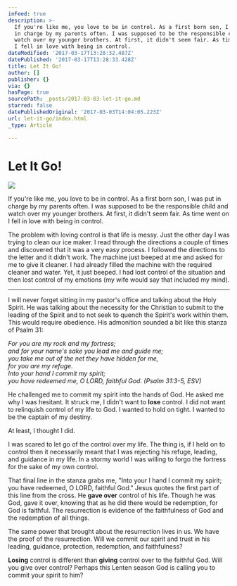 ```yaml
---
inFeed: true
description: >-
  If you're like me, you love to be in control. As a first born son, I was put
  in charge by my parents often. I was supposed to be the responsible child and
  watch over my younger brothers. At first, it didn't seem fair. As time went on
  I fell in love with being in control.
dateModified: '2017-03-17T13:28:32.487Z'
datePublished: '2017-03-17T13:28:33.428Z'
title: Let It Go!
author: []
publisher: {}
via: {}
hasPage: true
sourcePath: _posts/2017-03-03-let-it-go.md
starred: false
datePublishedOriginal: '2017-03-03T14:04:05.223Z'
url: let-it-go/index.html
_type: Article

---
```

# Let It Go!
![](https://the-grid-user-content.s3-us-west-2.amazonaws.com/d42d8bfa-499c-471a-b08f-24b420c55957.jpg)

If you're like me, you love to be in control. As a first born son, I was put in charge by my parents often. I was supposed to be the responsible child and watch over my younger brothers. At first, it didn't seem fair. As time went on I fell in love with being in control.

The problem with loving control is that life is messy. Just the other day I was trying to clean our ice maker. I read through the directions a couple of times and discovered that it was a very easy process. I followed the directions to the letter and it didn't work. The machine just beeped at me and asked for me to give it cleaner. I had already filled the machine with the required cleaner and water. Yet, it just beeped. I had lost control of the situation and then lost control of my emotions (my wife would say that included my mind).

---

I will never forget sitting in my pastor's office and talking about the Holy Spirit. He was talking about the necessity for the Christian to submit to the leading of the Spirit and to not seek to quench the Spirit's work within them. This would require obedience. His admonition sounded a bit like this stanza of Psalm 31:

_For you are my rock and my fortress;  
and for your name's sake you lead me and guide me;  
you take me out of the net they have hidden for me,  
for you are my refuge.  
Into your hand I commit my spirit;  
you have redeemed me, O LORD, faithful God. (Psalm 31:3-5, ESV)_

He challenged me to commit my spirit into the hands of God. He asked me why I was hesitant. It struck me, I didn't want to **lose** control. I did not want to relinquish control of my life to God. I wanted to hold on tight. I wanted to be the captain of my destiny.

At least, I thought I did.

I was scared to let go of the control over my life. The thing is, if I held on to control then it necessarily meant that I was rejecting his refuge, leading, and guidance in my life. In a stormy world I was willing to forgo the fortress for the sake of my own control.

That final line in the stanza grabs me, "Into your I hand I commit my spirit; you have redeemed, O LORD, faithful God." Jesus quotes the first part of this line from the cross. He **gave over** control of his life. Though he was God, gave it over, knowing that as he did there would be redemption, for God is faithful. The resurrection is evidence of the faithfulness of God and the redemption of all things.

The same power that brought about the resurrection lives in us. We have the proof of the resurrection. Will we commit our spirit and trust in his leading, guidance, protection, redemption, and faithfulness?

**Losing** control is different than **giving** control over to the faithful God. Will you give over control? Perhaps this Lenten season God is calling you to commit your spirit to him?
